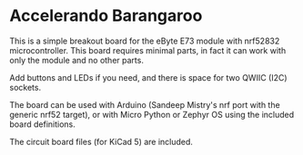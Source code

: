 
# Accelerando Barangaroo

This is a simple breakout board for the eByte E73 module with nrf52832
microcontroller.  This board requires minimal parts, in fact it can
work with only the module and no other parts.

Add buttons and LEDs if you need, and there is space for two QWIIC
(I2C) sockets.

The board can be used with Arduino (Sandeep Mistry's nrf port with the
generic nrf52 target), or with Micro Python or Zephyr OS using the
included board definitions.

The circuit board files (for KiCad 5) are included.


